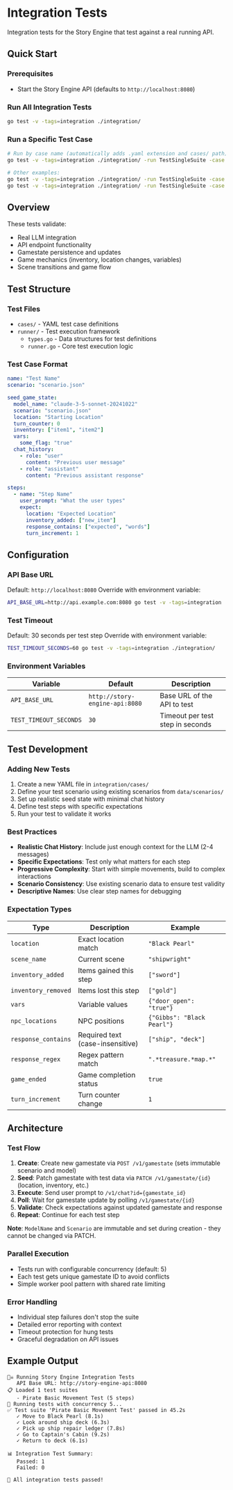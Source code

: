 # Integration Tests

Integration tests for the Story Engine that test against a real running API.

## Quick Start

### Prerequisites
- Start the Story Engine API (defaults to `http://localhost:8080`)

### Run All Integration Tests
```bash
go test -v -tags=integration ./integration/
```

### Run a Specific Test Case
```bash
# Run by case name (automatically adds .yaml extension and cases/ path)
go test -v -tags=integration ./integration/ -run TestSingleSuite -case pirate_shipwright_to_british_docks

# Other examples:
go test -v -tags=integration ./integration/ -run TestSingleSuite -case pirate_british_docks_to_calypsos_map
go test -v -tags=integration ./integration/ -run TestSingleSuite -case pirate_basic_movement
```

## Overview

These tests validate:
- Real LLM integration 
- API endpoint functionality 
- Gamestate persistence and updates
- Game mechanics (inventory, location changes, variables)
- Scene transitions and game flow

## Test Structure

### Test Files
- `cases/` - YAML test case definitions
- `runner/` - Test execution framework
  - `types.go` - Data structures for test definitions
  - `runner.go` - Core test execution logic

### Test Case Format

```yaml
name: "Test Name"
scenario: "scenario.json" 

seed_game_state:
  model_name: "claude-3-5-sonnet-20241022"
  scenario: "scenario.json"
  location: "Starting Location"
  turn_counter: 0
  inventory: ["item1", "item2"]
  vars:
    some_flag: "true"
  chat_history:
    - role: "user"
      content: "Previous user message"
    - role: "assistant" 
      content: "Previous assistant response"

steps:
  - name: "Step Name"
    user_prompt: "What the user types"
    expect:
      location: "Expected Location"
      inventory_added: ["new_item"]
      response_contains: ["expected", "words"]
      turn_increment: 1
```

## Configuration

### API Base URL
Default: `http://localhost:8080`
Override with environment variable:
```bash
API_BASE_URL=http://api.example.com:8080 go test -v -tags=integration ./integration/
```

### Test Timeout  
Default: 30 seconds per test step
Override with environment variable:
```bash
TEST_TIMEOUT_SECONDS=60 go test -v -tags=integration ./integration/
```

### Environment Variables

| Variable | Default | Description |
|----------|---------|-------------|
| `API_BASE_URL` | `http://story-engine-api:8080` | Base URL of the API to test |
| `TEST_TIMEOUT_SECONDS` | `30` | Timeout per test step in seconds |

## Test Development

### Adding New Tests

1. Create a new YAML file in `integration/cases/`
2. Define your test scenario using existing scenarios from `data/scenarios/`
3. Set up realistic seed state with minimal chat history
4. Define test steps with specific expectations
5. Run your test to validate it works

### Best Practices

- **Realistic Chat History**: Include just enough context for the LLM (2-4 messages)
- **Specific Expectations**: Test only what matters for each step
- **Progressive Complexity**: Start with simple movements, build to complex interactions
- **Scenario Consistency**: Use existing scenario data to ensure test validity
- **Descriptive Names**: Use clear step names for debugging

### Expectation Types

| Type | Description | Example |
|------|-------------|---------|
| `location` | Exact location match | `"Black Pearl"` |
| `scene_name` | Current scene | `"shipwright"` |
| `inventory_added` | Items gained this step | `["sword"]` |
| `inventory_removed` | Items lost this step | `["gold"]` |
| `vars` | Variable values | `{"door_open": "true"}` |
| `npc_locations` | NPC positions | `{"Gibbs": "Black Pearl"}` |
| `response_contains` | Required text (case-insensitive) | `["ship", "deck"]` |
| `response_regex` | Regex pattern match | `".*treasure.*map.*"` |
| `game_ended` | Game completion status | `true` |
| `turn_increment` | Turn counter change | `1` |

## Architecture

### Test Flow
1. **Create**: Create new gamestate via `POST /v1/gamestate` (sets immutable scenario and model)
2. **Seed**: Patch gamestate with test data via `PATCH /v1/gamestate/{id}` (location, inventory, etc.)
3. **Execute**: Send user prompt to `/v1/chat?id={gamestate_id}`
4. **Poll**: Wait for gamestate update by polling `/v1/gamestate/{id}`
5. **Validate**: Check expectations against updated gamestate and response
6. **Repeat**: Continue for each test step

**Note**: `ModelName` and `Scenario` are immutable and set during creation - they cannot be changed via PATCH.

### Parallel Execution
- Tests run with configurable concurrency (default: 5)
- Each test gets unique gamestate ID to avoid conflicts
- Simple worker pool pattern with shared rate limiting

### Error Handling
- Individual step failures don't stop the suite
- Detailed error reporting with context
- Timeout protection for hung tests
- Graceful degradation on API issues

## Example Output

```
🏴‍☠️ Running Story Engine Integration Tests
   API Base URL: http://story-engine-api:8080
📋 Loaded 1 test suites
   - Pirate Basic Movement Test (5 steps)
🚀 Running tests with concurrency 5...
✅ Test suite 'Pirate Basic Movement Test' passed in 45.2s
   ✓ Move to Black Pearl (8.1s)
   ✓ Look around ship deck (6.3s)
   ✓ Pick up ship repair ledger (7.8s)
   ✓ Go to Captain's Cabin (9.2s)
   ✓ Return to deck (6.1s)

📊 Integration Test Summary:
   Passed: 1
   Failed: 0

🎉 All integration tests passed!
```
